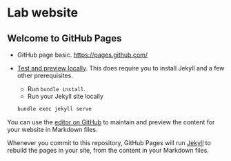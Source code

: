 # Lab website

## Welcome to GitHub Pages

- GitHub page basic. <https://pages.github.com/>
- [Test and preview locally](https://docs.github.com/en/pages/setting-up-a-github-pages-site-with-jekyll/testing-your-github-pages-site-locally-with-jekyll). This does require you to install Jekyll and a few other prerequisites.
  - Run `bundle install`.
  - Run your Jekyll site locally

  ```bash
  bundle exec jekyll serve
  ````

You can use the [editor on GitHub](https://github.com/stevenhwu/stevenhwu.github.io/edit/main/README.md) to maintain and preview the content for your website in Markdown files.

Whenever you commit to this repository, GitHub Pages will run [Jekyll](https://jekyllrb.com/) to rebuild the pages in your site, from the content in your Markdown files.
